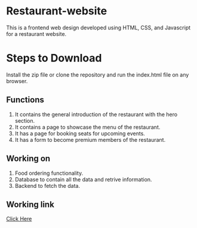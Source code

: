 # Restaurant-website
This is a frontend web design developed using HTML, CSS, and Javascript for a restaurant website.

# Steps to Download
Install the zip file or clone the repository and run the index.html file on any browser.

## Functions
1. It contains the general introduction of the restaurant with the hero section.
2. It contains a page to showcase the menu of the restaurant.
3. It has a page for booking seats for upcoming events.
4. It has a form to become premium members of the restaurant.

## Working on 
1. Food ordering functionality.
2. Database to contain all the data and retrive information.
3. Backend to fetch the data.
   
## Working link
[Click Here](https://themaharaja.netlify.app/)
